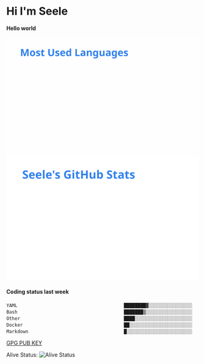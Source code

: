 <h1>Hi I'm Seele</h1>

<b>Hello world</b>

<img src='/assets/top-langs.svg' alt="Seele's github langs"> <img src='/assets/stats.svg' alt="Seele's github stats" >

<h4>Coding status last week </h4>

<!--START_SECTION:waka-->

```txt
YAML                                       ████████▓░░░░░░░░░░░░░░░░   34.05 %
Bash                                       ███████▒░░░░░░░░░░░░░░░░░   29.30 %
Other                                      ████░░░░░░░░░░░░░░░░░░░░░   16.50 %
Docker                                     ██░░░░░░░░░░░░░░░░░░░░░░░   08.35 %
Markdown                                   █░░░░░░░░░░░░░░░░░░░░░░░░   04.16 %
```

<!--END_SECTION:waka-->

[GPG PUB KEY](https://keys.openpgp.org/vks/v1/by-fingerprint/3FCE91BF5B9666B55B67213C4C57B7824A5B6680)

Alive Status: ![Alive Status](https://hc.dvd.moe/badge/60bc779b-9835-415f-9cb9-15fd9d/ZsLaAAbE.svg)
